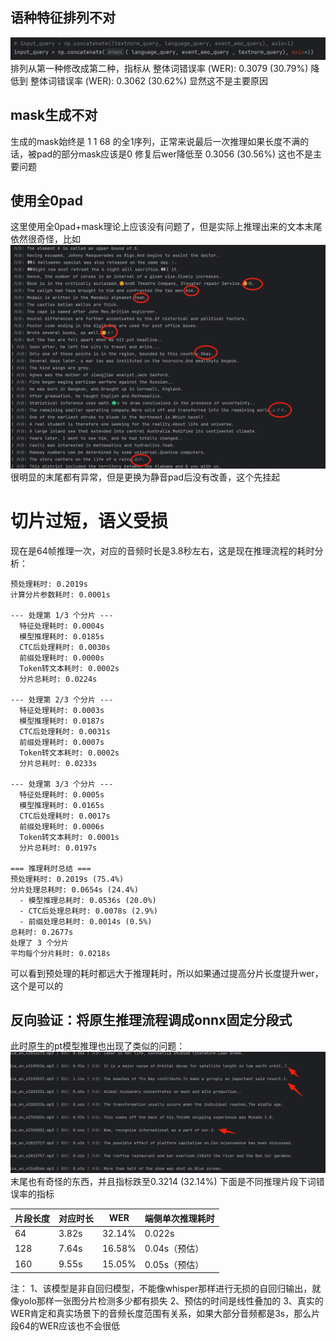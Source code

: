 ## 语种特征排列不对
![](../../file/Pasted%20image%2020250826101103.png)
排列从第一种修改成第二种，指标从 整体词错误率 (WER): 0.3079 (30.79%) 降低到 整体词错误率 (WER): 0.3062 (30.62%)
显然这不是主要原因


## mask生成不对
生成的mask始终是 1 1 68 的全1序列，正常来说最后一次推理如果长度不满的话，被pad的部分mask应该是0
修复后wer降低至 0.3056 (30.56%)
这也不是主要问题


## 使用全0pad
这里使用全0pad+mask理论上应该没有问题了，但是实际上推理出来的文本末尾依然很奇怪，比如
![](../../file/Pasted%20image%2020250826103533.png)
很明显的末尾都有异常，但是更换为静音pad后没有改善，这个先挂起


# 切片过短，语义受损
现在是64帧推理一次，对应的音频时长是3.8秒左右，这是现在推理流程的耗时分析：
```
预处理耗时: 0.2019s
计算分片参数耗时: 0.0001s

--- 处理第 1/3 个分片 ---
  特征处理耗时: 0.0004s
  模型推理耗时: 0.0185s
  CTC后处理耗时: 0.0030s
  前缀处理耗时: 0.0000s
  Token转文本耗时: 0.0002s
  分片总耗时: 0.0224s

--- 处理第 2/3 个分片 ---
  特征处理耗时: 0.0003s
  模型推理耗时: 0.0187s
  CTC后处理耗时: 0.0031s
  前缀处理耗时: 0.0007s
  Token转文本耗时: 0.0002s
  分片总耗时: 0.0233s

--- 处理第 3/3 个分片 ---
  特征处理耗时: 0.0005s
  模型推理耗时: 0.0165s
  CTC后处理耗时: 0.0017s
  前缀处理耗时: 0.0006s
  Token转文本耗时: 0.0001s
  分片总耗时: 0.0197s

=== 推理耗时总结 ===
预处理耗时: 0.2019s (75.4%)
分片处理总耗时: 0.0654s (24.4%)
  - 模型推理总耗时: 0.0536s (20.0%)
  - CTC后处理总耗时: 0.0078s (2.9%)
  - 前缀处理总耗时: 0.0014s (0.5%)
总耗时: 0.2677s
处理了 3 个分片
平均每个分片耗时: 0.0218s
```
可以看到预处理的耗时都远大于推理耗时，所以如果通过提高分片长度提升wer，这个是可以的


## 反向验证：将原生推理流程调成onnx固定分段式
此时原生的pt模型推理也出现了类似的问题：
![](../../file/Pasted%20image%2020250826142500.png)
末尾也有奇怪的东西，并且指标跌至0.3214 (32.14%)
下面是不同推理片段下词错误率的指标

| 片段长度 | 对应时长  | WER    | 端侧单次推理耗时  |
| ---- | ----- | ------ | --------- |
| 64   | 3.82s | 32.14% | 0.022s    |
| 128  | 7.64s | 16.58% | 0.04s（预估） |
| 160  | 9.55s | 15.05% | 0.05s（预估） |
注：
1、该模型是非自回归模型，不能像whisper那样进行无损的自回归输出，就像yolo那样一张图分片检测多少都有损失
2、预估的时间是线性叠加的
3、真实的WER肯定和真实场景下的音频长度范围有关系，如果大部分音频都是3s，那么片段64的WER应该也不会很低